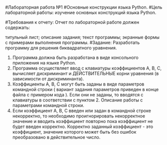 #Лабораторная работа №1
#Основные конструкции языка Python.
#Цель лабораторной работы: изучение основных конструкций языка Python.

#Требования к отчету:
Отчет по лабораторной работе должен содержать:

титульный лист;
описание задания;
текст программы;
экранные формы с примерами выполнения программы.
#Задание:
Разработать программу для решения биквадратного уравнения.

1. Программа должна быть разработана в виде консольного приложения на языке Python.
2. Программа осуществляет ввод с клавиатуры коэффициентов А, В, С, вычисляет дискриминант и ДЕЙСТВИТЕЛЬНЫЕ корни уравнения (в зависимости от дискриминанта).
3. Коэффициенты А, В, С могут быть заданы в виде параметров командной строки ( вариант задания параметров приведен в конце файла с примером кода ). Если они не заданы, то вводятся с клавиатуры в соответствии с пунктом 2. Описание работы с параметрами командной строки.
4. Если коэффициент А, В, С введен или задан в командной строке некорректно, то необходимо проигнорировать некорректное значение и вводить коэффициент повторно пока коэффициент не будет введен корректно. Корректно заданный коэффициент - это коэффициент, значение которого может быть без ошибок преобразовано в действительное число.
